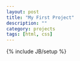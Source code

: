 ```yaml
---
layout: post
title: "My First Project"
description: ""
category: projects
tags: [html, css]
---
```

{% include JB/setup %}

